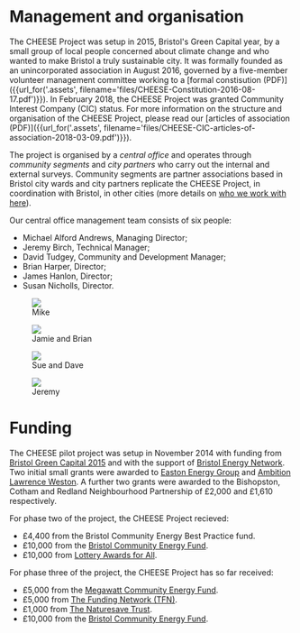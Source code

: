 
<a class="anchor" name="management"></a>
# Management and organisation

The CHEESE Project was setup in 2015, Bristol's Green Capital year, by a small
group of local people concerned about climate change and who wanted to make
Bristol a truly sustainable city. It was formally founded as an unincorporated
association in August 2016, governed by a five-member volunteer management
committee working to a
[formal constisution (PDF)]({{url_for('.assets', filename='files/CHEESE-Constitution-2016-08-17.pdf')}}).
In February 2018, the CHEESE Project was granted Community Interest Company (CIC)
status. For more information on the structure and organisation of the CHEESE Project,
please read our
[articles of association (PDF)]({{url_for('.assets', filename='files/CHEESE-CIC-articles-of-association-2018-03-09.pdf')}}).

The project is organised by a *central office* and operates through
*community segments* and *city partners* who carry out the internal and
external surveys. Community segments are partner associations based in Bristol
city wards and city partners replicate the CHEESE Project, in coordination with
Bristol, in other cities (more details on [who we work with here](/partners)).

Our central office management team consists of six people:

- Michael Alford Andrews, Managing Director;
- Jeremy Birch, Technical Manager;
- David Tudgey, Community and Development Manager;
- Brian Harper, Director;
- James Hanlon, Director;
- Susan Nicholls, Director.

<figure class="figure">
<img src="{{'images/people/mike.jpg'|thumbnail('200x200')}}">
<figcaption class="figure-caption text-center">Mike</figcaption>
</figure>
<figure class="figure">
<img src="{{'images/people/brian-and-jamie.jpg'|thumbnail('200x200')}}">
<figcaption class="figure-caption text-center">Jamie and Brian</figcaption>
</figure>
<figure class="figure">
<img src="{{'images/people/dave-and-sue.jpg'|thumbnail('300x200')}}">
<figcaption class="figure-caption text-center">Sue and Dave</figcaption>
</figure>
<figure class="figure">
<img src="{{'images/people/jeremy.jpg'|thumbnail('200x200')}}">
<figcaption class="figure-caption text-center">Jeremy</figcaption>
</figure>

<a class="anchor" name="funding"></a>
# Funding

The CHEESE pilot project was setup in November 2014 with funding from [Bristol
Green Capital 2015](http://bristolgreencapital.org/) and with the support of
[Bristol Energy Network](http://www.bristolenergynetwork.org). Two initial
small grants were awarded to [Easton Energy
Group](http://www.eastonenergygroup.org) and [Ambition Lawrence
Weston](http://www.ambitionlw.org). A further two grants were awarded to the
Bishopston, Cotham and Redland Neighbourhood Partnership of £2,000 and £1,610
respectively.

For phase two of the project, the CHEESE Project recieved:

 - £4,400 from the Bristol Community Energy Best Practice fund.
 - £10,000 from the [Bristol Community Energy Fund](http://www.bristolcommunityenergy.co.uk/).
 - £10,000 from [Lottery Awards for All](https://www.biglotteryfund.org.uk/global-content/programmes/england/awards-for-all-england)</a>.

For phase three of the project, the CHEESE Project has so far received:

 - £5,000 from the [Megawatt Community Energy Fund](http://quartetcf.org.uk/grant-programmes/megawatt-community-energy-large-and-small-grants/).
 - £5,000 from [The Funding Network (TFN)](https://www.thefundingnetwork.org.uk/events/tfn-bristol/1310).
 - £1,000 from [The Naturesave Trust](http://www.naturesave.co.uk/the-naturesave-trust/).
 - £10,000 from the [Bristol Community Energy Fund](http://www.bristolcommunityenergy.co.uk/).
